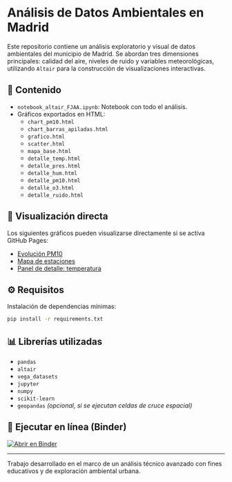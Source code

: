# Análisis de Datos Ambientales en Madrid

Este repositorio contiene un análisis exploratorio y visual de datos ambientales del municipio de Madrid. 
Se abordan tres dimensiones principales: calidad del aire, niveles de ruido y variables meteorológicas, 
utilizando `Altair` para la construcción de visualizaciones interactivas.

## 📂 Contenido

- `notebook_altair_FJAA.ipynb`: Notebook con todo el análisis.
- Gráficos exportados en HTML:
  - `chart_pm10.html`
  - `chart_barras_apiladas.html`
  - `grafico.html`
  - `scatter.html`
  - `mapa_base.html`
  - `detalle_temp.html`
  - `detalle_pres.html`
  - `detalle_hum.html`
  - `detalle_pm10.html`
  - `detalle_o3.html`
  - `detalle_ruido.html`

## 🚀 Visualización directa

Los siguientes gráficos pueden visualizarse directamente si se activa GitHub Pages:

- [Evolución PM10](./chart_pm10.html)
- [Mapa de estaciones](./mapa_base.html)
- [Panel de detalle: temperatura](./detalle_temp.html)

## ⚙️ Requisitos

Instalación de dependencias mínimas:

```bash
pip install -r requirements.txt
```

## 📊 Librerías utilizadas

- `pandas`
- `altair`
- `vega_datasets`
- `jupyter`
- `numpy`
- `scikit-learn`
- `geopandas` *(opcional, si se ejecutan celdas de cruce espacial)*

## 🔗 Ejecutar en línea (Binder)

[![Abrir en Binder](https://mybinder.org/badge_logo.svg)](https://mybinder.org/v2/gh/usuario/repositorio/main?filepath=notebook_altair_FJAA.ipynb)

---
Trabajo desarrollado en el marco de un análisis técnico avanzado con fines educativos y de exploración ambiental urbana.
